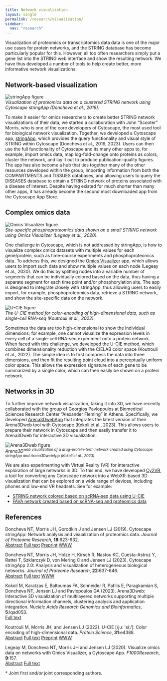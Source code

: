 ```yaml
---
title: Network visualization
layout: single
permalink: /research/visualization/
sidebar:
  nav: "research"
---
```

Visualization of proteomics or transcriptomics data data is one of the major use cases for protein networks, and the STRING database has become particularly popular for this. However, all too often researchers simply put a gene list into the STRING web interface and show the resulting network. We have thus developed a number of tools to help create better, more informative network visualizations.

## Network-based visualization

![stringApp figure](research_visualization_stringapp.png)  
*Visualization of proteomics data on a clustered STRING network using Cytoscape stringApp (Doncheva et al., 2019).*

To make it easier for omics researchers to create better STRING network visualizations of their data, we started a collaboration with John “Scooter” Morris, who is one of the core developers of Cytoscape, the most used tool for biological network visualization. Together, we developed a Cytoscape app, [stringApp](https://apps.cytoscape.org/apps/stringapp), which provides the query functionality and visual style of STRING within Cytoscape (Doncheva et al., 2019, 2023). Users can then use the full functionality of Cytoscape and its many other apps to, for example, import omics data, map log-fold-change onto proteins as colors, cluster the network, and lay it out to produce publication-quality figures. The app has also become a hub that ties together many of the other resources developed within the group, importing information from both the COMPARTMENTS and TISSUES databases, and allowing users to query the DISEASES database to obtain a STRING network of proteins associated with a disease of interest. Despite having existed for much shorter than many other apps, it has already become the second most downloaded app from the Cytoscape App Store.

## Complex omics data

![Omics Visualizer figure](research_visualization_omicsvisualizer.png)  
*Site-specific phosphoproteomics data shown on a small STRING network using Omics Visualizer (Legeay et al., 2020).*

One challenge in Cytoscape, which is not addressed by stringApp, is how to visualize complex omics datasets with multiple values for each gene/protein, such as time-course experiments and phosphoproteomics data. To address this, we designed the [Omics Visualizer](https://apps.cytoscape.org/apps/omicsvisualizer) app, which allows users to import such data and show multiple values on each node (Legeay et al., 2020). We do this by splitting nodes into a variable number of segments that can be individually colored based on the data, thus having a separate segment for each time point and/or phosphorylation site. The app is designed to integrate closely with stringApp, thus allowing users to easily import, for example, phosphoproteomics data, retrieve a STRING network, and show the site-specific data on the network.

![U-CIE figure](research_visualization_u-cie.png)  
*The U-CIE method for color-encoding of high-dimensional data, such as single-cell RNA-seq (Koutrouli et al., 2022).*

Sometimes the data are too high-dimensional to show the individual dimensions; for example, one cannot visualize the expression levels in every cell of a single-cell RNA-seq experiment onto a protein network. When faced with this challenge, we developed the [U-CIE](https://u-cie.jensenlab.org/) method, which combines dimensionality reduction with the CIELAB color space (Koutrouli et al., 2022). The simple idea is to first compress the data into three dimensions, and then fit the resulting point cloud into a perceptually uniform color space. This allows the expression signature of each gene to be summarized by a single color, which can then easily be shown on a protein network.

## Networks in 3D

To further improve network visualization, taking it into 3D, we have recently collaborated with the group of Georgios Pavlopoulos at Biomedical Sciences Research Center “Alexander Fleming” in Athens. Specifically, we developed [Arena3DwebApp](https://apps.cytoscape.org/apps/arena3dwebapp) that integrates the latest version of their Arena3Dweb tool with Cytoscape (Kokoli et al., 2023). This allows users to prepare their network in Cytoscape and then easily transfer it to Arena3Dweb for interactive 3D visualization.

![Arena3Dweb figure](research_visualization_arena3d.png)  
*Arena3D<sup>web</sub> visualization of a drug–protein–term network created using Cytoscape stringApp and Arena3DwebApp (Kokoli et al., 2023).*

We are also experimenting with Virtual Reality (VR) for interactive exploration of large networks in 3D. To this end, we have developed [Cy2VR](https://github.com/larsjuhljensen/Cy2VR), a tool for converting any Cytoscape network into a WebXR-based 3D visualization that can be explored on a wide range of devices, including phones and low-end VR headsets. See for example:
* [STRING network colored based on scRNA-seq data using U-CIE](/assets/vr/u-cie_network.html)
* [FAVA network created based on scRNA-seq and proteomics data](/assets/vr/fava_network.html)

## References

Doncheva NT, Morris JH, Gorodkin J and Jensen LJ (2019). Cytoscape stringApp: Network analysis and visualization of proteomics data. *Journal of Proteome Research*, **18**:623-632.  
[Abstract](https://pubmed.ncbi.nlm.nih.gov/30450911) [Full text](https://doi.org/10.1021/acs.jproteome.8b00702) [Preprint](https://doi.org/10.1101/438192) [WWW](http://apps.cytoscape.org/apps/stringapp) <span class="__dimensions_badge_embed__" data-doi="10.1021/acs.jproteome.8b00702" data-style="small_rectangle"></span>

Doncheva NT, Morris JH, Holze H, Kirsch R, Nastou KC, Cuesta-Astroz Y, Rattei T, Szklarczyk D, von Mering C and Jensen LJ (2023). Cytoscape stringApp 2.0: Analysis and visualization of heterogeneous biological networks. *Journal of Proteome Research*, **22**:637-646.  
[Abstract](https://pubmed.ncbi.nlm.nih.gov/36512705/) [Full text](https://doi.org/10.1021/acs.jproteome.2c00651) [WWW](https://apps.cytoscape.org/apps/stringapp) <span class="__dimensions_badge_embed__" data-doi="10.1021/acs.jproteome.2c00651" data-style="small_rectangle"></span>

Kokoli M, Karatzas E, Baltoumas FA, Schneider R, Pafilis E, Paragkamian S, Doncheva NT, Jensen LJ and Pavlopoulos GA (2023). Arena3Dweb: Interactive 3D visualization of multilayered networks supporting multiple directional information channels, clustering analysis and application integration. *Nucleic Acids Research Genomics and Bioinformatics*, **5**:lqad053.  
[Full text](https://doi.org/10.1093/nargab/lqad053) <span class="__dimensions_badge_embed__" data-doi="10.1093/nargab/lqad053" data-style="small_rectangle"></span>

Koutrouli M, Morris JH, and Jensen LJ (2022). U-CIE [/juː 'siː/]: Color encoding of high-dimensional data. *Protein Science*, **31**:e4388.  
[Abstract](https://pubmed.ncbi.nlm.nih.gov/36040253/) [Full text](https://doi.org/10.1002/pro.4388) [Preprint](https://doi.org/10.1101/2021.12.02.470966) [WWW](https://u-cie.jensenlab.org) <span class="__dimensions_badge_embed__" data-doi="10.1101/2021.12.02.470966" data-style="small_rectangle"></span>

Legeay M, Doncheva NT, Morris JH and Jensen LJ (2020). Visualize omics data on networks with Omics Visualizer, a Cytoscape App. *F1000Research*, **9**:157.  
[Abstract](https://pubmed.ncbi.nlm.nih.gov/32399202) [Full text](https://doi.org/10.12688/f1000research.22280.1) <span class="__dimensions_badge_embed__" data-doi="10.12688/f1000research.22280.1" data-style="small_rectangle"></span>

\* Joint first and/or joint corresponding authors.  

<script async src="https://badge.dimensions.ai/badge.js" charset="utf-8"></script>
